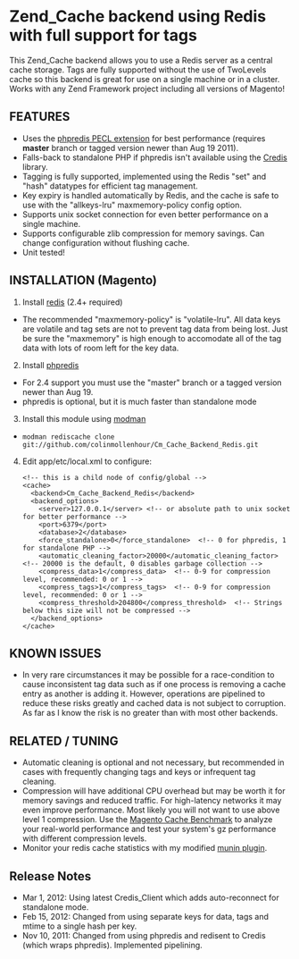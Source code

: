 # Zend_Cache backend using Redis with full support for tags

This Zend_Cache backend allows you to use a Redis server as a central cache storage. Tags are fully supported
without the use of TwoLevels cache so this backend is great for use on a single machine or in a cluster.
Works with any Zend Framework project including all versions of Magento!

## FEATURES

 - Uses the [phpredis PECL extension](https://github.com/nicolasff/phpredis) for best performance (requires **master** branch or tagged version newer than Aug 19 2011).
 - Falls-back to standalone PHP if phpredis isn't available using the [Credis](https://github.com/colinmollenhour/credis) library.
 - Tagging is fully supported, implemented using the Redis "set" and "hash" datatypes for efficient tag management.
 - Key expiry is handled automatically by Redis, and the cache is safe to use with the "allkeys-lru" maxmemory-policy config option.
 - Supports unix socket connection for even better performance on a single machine.
 - Supports configurable zlib compression for memory savings. Can change configuration without flushing cache.
 - Unit tested!

## INSTALLATION (Magento)

 1. Install [redis](http://redis.io/download) (2.4+ required)

   * The recommended "maxmemory-policy" is "volatile-lru". All data keys are volatile and tag sets are not to prevent
     tag data from being lost. Just be sure the "maxmemory" is high enough to accomodate all of the tag data with lots
     of room left for the key data.

 2. Install [phpredis](https://github.com/nicolasff/phpredis)

   * For 2.4 support you must use the "master" branch or a tagged version newer than Aug 19.
   * phpredis is optional, but it is much faster than standalone mode

 3. Install this module using [modman](http://code.google.com/p/module-manager/)

   * `modman rediscache clone git://github.com/colinmollenhour/Cm_Cache_Backend_Redis.git`

 4. Edit app/etc/local.xml to configure:

        <!-- this is a child node of config/global -->
        <cache>
          <backend>Cm_Cache_Backend_Redis</backend>
          <backend_options>
            <server>127.0.0.1</server> <!-- or absolute path to unix socket for better performance -->
            <port>6379</port>
            <database>2</database>
            <force_standalone>0</force_standalone>  <!-- 0 for phpredis, 1 for standalone PHP -->
            <automatic_cleaning_factor>20000</automatic_cleaning_factor> <!-- 20000 is the default, 0 disables garbage collection -->
            <compress_data>1</compress_data>  <!-- 0-9 for compression level, recommended: 0 or 1 -->
            <compress_tags>1</compress_tags>  <!-- 0-9 for compression level, recommended: 0 or 1 -->
            <compress_threshold>204800</compress_threshold>  <!-- Strings below this size will not be compressed -->
          </backend_options>
        </cache>

## KNOWN ISSUES

 - In very rare circumstances it may be possible for a race-condition to cause inconsistent tag data such as if one
   process is removing a cache entry as another is adding it. However, operations are pipelined to reduce these risks
   greatly and cached data is not subject to corruption. As far as I know the risk is no greater than with most other
   backends.

## RELATED / TUNING

 - Automatic cleaning is optional and not necessary, but recommended in cases with frequently changing tags and keys or
   infrequent tag cleaning.
 - Compression will have additional CPU overhead but may be worth it for memory savings and reduced traffic. For high-latency
   networks it may even improve performance. Most likely you will not want to use above level 1 compression. Use the
   [Magento Cache Benchmark](https://github.com/colinmollenhour/magento-cache-benchmark) to analyze your real-world
   performance and test your system's gz performance with different compression levels.
 - Monitor your redis cache statistics with my modified [munin plugin](https://gist.github.com/1177716).

## Release Notes

 - Mar 1, 2012: Using latest Credis_Client which adds auto-reconnect for standalone mode.
 - Feb 15, 2012: Changed from using separate keys for data, tags and mtime to a single hash per key.
 - Nov 10, 2011: Changed from using phpredis and redisent to Credis (which wraps phpredis). Implemented pipelining.
